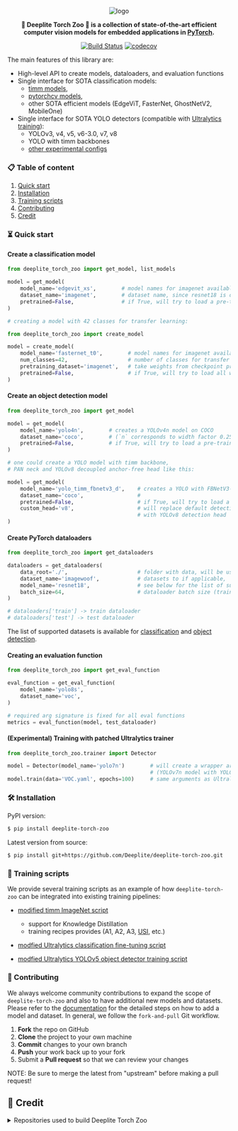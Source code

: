 <div align="center">
  
  ![logo](https://docs.deeplite.ai/neutrino/_static/content/deeplite-logo-color.png)

  **🚀 Deeplite Torch Zoo 🚀 is a collection of state-of-the-art efficient  
  computer vision models for embedded applications in [PyTorch](https://pytorch.org/).**  
  
  [![Build Status](https://travis-ci.com/Deeplite/deeplite-torch-zoo.svg?token=kodd5rKMpjxQDqRCxwiV&branch=master)](https://travis-ci.com/Deeplite/deeplite-torch-zoo) [![codecov](https://codecov.io/gh/Deeplite/deeplite-torch-zoo/branch/master/graph/badge.svg?token=AVTp3PW5UP)](https://codecov.io/gh/Deeplite/deeplite-torch-zoo)

</div>

The main features of this library are:

 - High-level API to create models, dataloaders, and evaluation functions
 - Single interface for SOTA classification models:
    - [timm models](https://github.com/huggingface/pytorch-image-models/),
    - [pytorchcv models](https://github.com/osmr/imgclsmob/tree/master/pytorch),
    - other SOTA efficient models (EdgeViT, FasterNet, GhostNetV2, MobileOne)
 - Single interface for SOTA YOLO detectors (compatible with [Ultralytics training](https://github.com/ultralytics/ultralytics)):
    - YOLOv3, v4, v5, v6-3.0, v7, v8
    - YOLO with timm backbones
    - [other experimental configs](https://github.com/Deeplite/deeplite-torch-zoo/tree/develop/deeplite_torch_zoo/src/object_detection/yolov5/configs)

### 📋 Table of content
 1. [Quick start](#start)
 2. [Installation](#installation)
 3. [Training scripts](#training-scripts)
 7. [Contributing](#contributing)
 9. [Credit](#credit)


### ⏳ Quick start <a name="start"></a>

#### Create a classification model

```python
from deeplite_torch_zoo import get_model, list_models

model = get_model(
    model_name='edgevit_xs',        # model names for imagenet available via `list_models('imagenet')`
    dataset_name='imagenet',        # dataset name, since resnet18 is different for e.g. imagenet and cifar100
    pretrained=False,               # if True, will try to load a pre-trained checkpoint
)

# creating a model with 42 classes for transfer learning:

from deeplite_torch_zoo import create_model

model = create_model(
    model_name='fasternet_t0',        # model names for imagenet available via `list_models('imagenet')`
    num_classes=42,                   # number of classes for transfer learning
    pretraining_dataset='imagenet',   # take weights from checkpoint pre-trained on this dataset
    pretrained=False,                 # if True, will try to load all weights with matching tensor shapes
)
```

#### Create an object detection model

```python
from deeplite_torch_zoo import get_model

model = get_model(
    model_name='yolo4n',        # creates a YOLOv4n model on COCO
    dataset_name='coco',        # (`n` corresponds to width factor 0.25, depth factor 0.33)
    pretrained=False,           # if True, will try to load a pre-trained checkpoint
)  

# one could create a YOLO model with timm backbone, 
# PAN neck and YOLOv8 decoupled anchor-free head like this:

model = get_model(
    model_name='yolo_timm_fbnetv3_d',    # creates a YOLO with FBNetV3-d backbone from timm
    dataset_name='coco',                 # 
    pretrained=False,                    # if True, will try to load a pre-trained checkpoint
    custom_head='v8',                    # will replace default detection head
                                         # with YOLOv8 detection head 
)  
```

#### Create PyTorch dataloaders

```python
from deeplite_torch_zoo import get_dataloaders

dataloaders = get_dataloaders(
    data_root='./',                      # folder with data, will be used to download 
    dataset_name='imagewoof',            # datasets to if applicable,
    model_name='resnet18',               # see below for the list of supported datasets 
    batch_size=64,                       # dataloader batch size (train and test)
)

# dataloaders['train'] -> train dataloader
# dataloaders['test'] -> test dataloader
```

The list of supported datasets is available for [classification](https://github.com/Deeplite/deeplite-torch-zoo/blob/develop/docs/CLASSIFICATION.md) and [object detection](https://github.com/Deeplite/deeplite-torch-zoo/blob/develop/docs/OBJECT_DETECTION.md).

#### Creating an evaluation function

```python
from deeplite_torch_zoo import get_eval_function

eval_function = get_eval_function(
    model_name='yolo8s',
    dataset_name='voc',
)

# required arg signature is fixed for all eval functions 
metrics = eval_function(model, test_dataloader)
```

#### (Experimental) Training with patched Ultralytics trainer

```python
from deeplite_torch_zoo.trainer import Detector

model = Detector(model_name='yolo7n')        # will create a wrapper around YOLOv7n model
                                             # (YOLOv7n model with YOLOv8 detection head)
model.train(data='VOC.yaml', epochs=100)     # same arguments as Ultralytics trainer
```

### 🛠 Installation <a name="installation"></a>
PyPI version:
```bash
$ pip install deeplite-torch-zoo
````
Latest version from source:
```bash
$ pip install git+https://github.com/Deeplite/deeplite-torch-zoo.git
````

### 💪 Training scripts <a name="training-scripts"></a>

We provide several training scripts as an example of how `deeplite-torch-zoo` can be integrated into existing training pipelines:


- [modified timm ImageNet script](https://github.com/Deeplite/deeplite-torch-zoo/tree/develop/training_scripts/classification/imagenet)

  - support for Knowledge Distillation
  - training recipes provides (A1, A2, A3, [USI](https://github.com/Alibaba-MIIL/Solving_ImageNet), etc.)
- [modfied Ultralytics classification fine-tuning script](https://github.com/Deeplite/deeplite-torch-zoo/tree/develop/training_scripts/classification/ultralytics)
- [modfied Ultralytics YOLOv5 object detector training script](https://github.com/Deeplite/deeplite-torch-zoo/tree/develop/training_scripts/object_detection)


### 🤝 Contributing <a name="contributing"></a>

We always welcome community contributions to expand the scope of `deeplite-torch-zoo` and also to have additional new models and datasets. Please refer to the [documentation](https://docs.deeplite.ai/neutrino/zoo.html#contribute-a-model-dataset-to-the-zoo) for the detailed steps on how to add a model and dataset. In general, we follow the `fork-and-pull` Git workflow.

 1. **Fork** the repo on GitHub
 2. **Clone** the project to your own machine
 3. **Commit** changes to your own branch
 4. **Push** your work back up to your fork
 5. Submit a **Pull request** so that we can review your changes

NOTE: Be sure to merge the latest from "upstream" before making a pull request!

## 🙏 Credit <a name="credit"></a>

<details>

  <summary>Repositories used to build Deeplite Torch Zoo</summary>

### Object Detection
- YOLOv3-VOC implementation: [Peterisfar/YOLOV3](https://github.com/Peterisfar/YOLOV3/)
- YOLOv3 implementation: [ultralytics/yolov3](https://github.com/ultralytics/yolov3)
- YOLOv5 implementation: [ultralytics/yolov5](https://github.com/ultralytics/yolov5)
- flexible-yolov5 implementation: [Bobo-y/flexible-yolov5](https://github.com/Bobo-y/flexible-yolov5)
- YOLOv7 implementation: [WongKinYiu/yolov7](https://github.com/WongKinYiu/yolov7)
- YOLOX implementation: [iscyy/yoloair](https://github.com/iscyy/yoloair)
- [westerndigitalcorporation/YOLOv3-in-PyTorch](https://github.com/westerndigitalcorporation/YOLOv3-in-PyTorch)

### Segmentation
- The implementation of deeplab: [pytorch-deeplab-xception](https://github.com/jfzhang95/pytorch-deeplab-xception)
- The implementation of unet_scse: [nyoki-mtl/pytorch-segmentation](https://github.com/nyoki-mtl/pytorch-segmentation)
- The implementation of fcn: [wkentaro/pytorch-fcn](https://github.com/wkentaro/pytorch-fcn)
- The implementation of Unet: [milesial/Pytorch-UNet](https://github.com/milesial/Pytorch-UNet)

### Classification
- The implementation of models on CIFAR100 dataset: [kuangliu/pytorch-cifar](https://github.com/kuangliu/pytorch-cifar)
- The implementation of Mobilenetv1 model on VWW dataset: [qfgaohao/pytorch-ssd](https://github.com/qfgaohao/pytorch-ssd)
- The implementation of Mobilenetv3 model on VWW dataset: [d-li14/mobilenetv3.pytorch](https://github.com/d-li14/mobilenetv3.pytorch)

### DNN building block implementations
- [d-li14/mobilenetv2.pytorch](https://github.com/d-li14/mobilenetv2.pytorch)
- [d-li14/efficientnetv2.pytorch](https://github.com/d-li14/efficientnetv2.pytorch)
- [apple/ml-mobileone](https://github.com/apple/ml-mobileone)
- [osmr/imgclsmob](https://github.com/osmr/imgclsmob)
- [huggingface/pytorch-image-models](https://github1s.com/huggingface/pytorch-image-models)
- [moskomule/senet.pytorch](https://github.com/moskomule/senet.pytorch)
- [DingXiaoH/RepLKNet-pytorch](https://github.com/DingXiaoH/RepLKNet-pytorch)
- [huawei-noah/Efficient-AI-Backbones](https://github.com/huawei-noah/Efficient-AI-Backbones)


### Misc
- mAP metric calculation code: [bes-dev/mean_average_precision](https://github.com/bes-dev/mean_average_precision)
- torchvision dataset implementations: [pytorch/vision](https://github.com/pytorch/vision)
- MLP implementation: [aaron-xichen/pytorch-playground](https://github.com/aaron-xichen/pytorch-playground)
- AutoAugment implementation: [DeepVoltaire/AutoAugment](https://github.com/DeepVoltaire/AutoAugment)
- Cutout implementation: [uoguelph-mlrg/Cutout](https://github.com/uoguelph-mlrg/Cutout)
- Robustness measurement image distortions: [hendrycks/robustness](https://github.com/hendrycks/robustness)
- Registry implementation: [openvinotoolkit/openvino/tools/pot](https://github.com/openvinotoolkit/openvino/blob/master/tools/pot)

</details>

